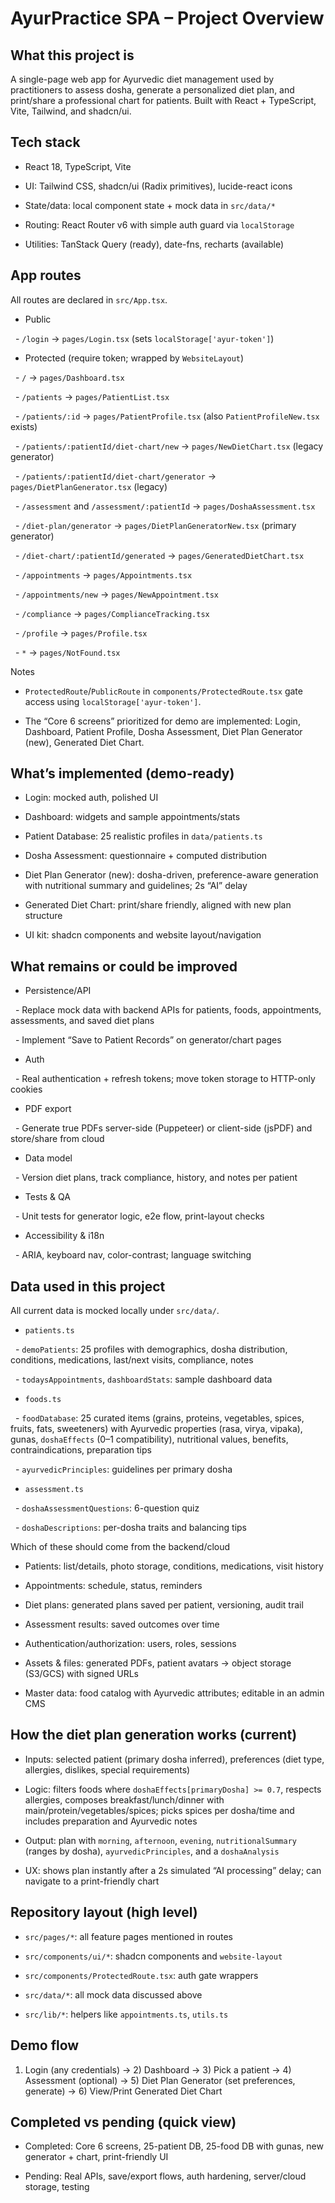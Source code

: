 # AyurPractice SPA – Project Overview



## What this project is

A single-page web app for Ayurvedic diet management used by practitioners to assess dosha, generate a personalized diet plan, and print/share a professional chart for patients. Built with React + TypeScript, Vite, Tailwind, and shadcn/ui.



## Tech stack

- React 18, TypeScript, Vite

- UI: Tailwind CSS, shadcn/ui (Radix primitives), lucide-react icons

- State/data: local component state + mock data in `src/data/*`

- Routing: React Router v6 with simple auth guard via `localStorage`

- Utilities: TanStack Query (ready), date-fns, recharts (available)



## App routes

All routes are declared in `src/App.tsx`.

- Public

  - `/login` → `pages/Login.tsx` (sets `localStorage['ayur-token']`)

- Protected (require token; wrapped by `WebsiteLayout`)

  - `/` → `pages/Dashboard.tsx`

  - `/patients` → `pages/PatientList.tsx`

  - `/patients/:id` → `pages/PatientProfile.tsx` (also `PatientProfileNew.tsx` exists)

  - `/patients/:patientId/diet-chart/new` → `pages/NewDietChart.tsx` (legacy generator)

  - `/patients/:patientId/diet-chart/generator` → `pages/DietPlanGenerator.tsx` (legacy)

  - `/assessment` and `/assessment/:patientId` → `pages/DoshaAssessment.tsx`

  - `/diet-plan/generator` → `pages/DietPlanGeneratorNew.tsx` (primary generator)

  - `/diet-chart/:patientId/generated` → `pages/GeneratedDietChart.tsx`

  - `/appointments` → `pages/Appointments.tsx`

  - `/appointments/new` → `pages/NewAppointment.tsx`

  - `/compliance` → `pages/ComplianceTracking.tsx`

  - `/profile` → `pages/Profile.tsx`

  - `*` → `pages/NotFound.tsx`



Notes

- `ProtectedRoute`/`PublicRoute` in `components/ProtectedRoute.tsx` gate access using `localStorage['ayur-token']`.

- The “Core 6 screens” prioritized for demo are implemented: Login, Dashboard, Patient Profile, Dosha Assessment, Diet Plan Generator (new), Generated Diet Chart.



## What’s implemented (demo-ready)

- Login: mocked auth, polished UI

- Dashboard: widgets and sample appointments/stats

- Patient Database: 25 realistic profiles in `data/patients.ts`

- Dosha Assessment: questionnaire + computed distribution

- Diet Plan Generator (new): dosha-driven, preference-aware generation with nutritional summary and guidelines; 2s “AI” delay

- Generated Diet Chart: print/share friendly, aligned with new plan structure

- UI kit: shadcn components and website layout/navigation



## What remains or could be improved

- Persistence/API

  - Replace mock data with backend APIs for patients, foods, appointments, assessments, and saved diet plans

  - Implement “Save to Patient Records” on generator/chart pages

- Auth

  - Real authentication + refresh tokens; move token storage to HTTP-only cookies

- PDF export

  - Generate true PDFs server-side (Puppeteer) or client-side (jsPDF) and store/share from cloud

- Data model

  - Version diet plans, track compliance, history, and notes per patient

- Tests & QA

  - Unit tests for generator logic, e2e flow, print-layout checks

- Accessibility & i18n

  - ARIA, keyboard nav, color-contrast; language switching



## Data used in this project

All current data is mocked locally under `src/data/`.

- `patients.ts`

  - `demoPatients`: 25 profiles with demographics, dosha distribution, conditions, medications, last/next visits, compliance, notes

  - `todaysAppointments`, `dashboardStats`: sample dashboard data

- `foods.ts`

  - `foodDatabase`: 25 curated items (grains, proteins, vegetables, spices, fruits, fats, sweeteners) with Ayurvedic properties (rasa, virya, vipaka), gunas, `doshaEffects` (0–1 compatibility), nutritional values, benefits, contraindications, preparation tips

  - `ayurvedicPrinciples`: guidelines per primary dosha

- `assessment.ts`

  - `doshaAssessmentQuestions`: 6-question quiz

  - `doshaDescriptions`: per-dosha traits and balancing tips



Which of these should come from the backend/cloud

- Patients: list/details, photo storage, conditions, medications, visit history

- Appointments: schedule, status, reminders

- Diet plans: generated plans saved per patient, versioning, audit trail

- Assessment results: saved outcomes over time

- Authentication/authorization: users, roles, sessions

- Assets & files: generated PDFs, patient avatars → object storage (S3/GCS) with signed URLs

- Master data: food catalog with Ayurvedic attributes; editable in an admin CMS



## How the diet plan generation works (current)

- Inputs: selected patient (primary dosha inferred), preferences (diet type, allergies, dislikes, special requirements)

- Logic: filters foods where `doshaEffects[primaryDosha] >= 0.7`, respects allergies, composes breakfast/lunch/dinner with main/protein/vegetables/spices; picks spices per dosha/time and includes preparation and Ayurvedic notes

- Output: plan with `morning`, `afternoon`, `evening`, `nutritionalSummary` (ranges by dosha), `ayurvedicPrinciples`, and a `doshaAnalysis`

- UX: shows plan instantly after a 2s simulated “AI processing” delay; can navigate to a print-friendly chart



## Repository layout (high level)

- `src/pages/*`: all feature pages mentioned in routes

- `src/components/ui/*`: shadcn components and `website-layout`

- `src/components/ProtectedRoute.tsx`: auth gate wrappers

- `src/data/*`: all mock data discussed above

- `src/lib/*`: helpers like `appointments.ts`, `utils.ts`



## Demo flow

1) Login (any credentials) → 2) Dashboard → 3) Pick a patient → 4) Assessment (optional) → 5) Diet Plan Generator (set preferences, generate) → 6) View/Print Generated Diet Chart



## Completed vs pending (quick view)

- Completed: Core 6 screens, 25-patient DB, 25-food DB with gunas, new generator + chart, print-friendly UI

- Pending: Real APIs, save/export flows, auth hardening, server/cloud storage, testing
